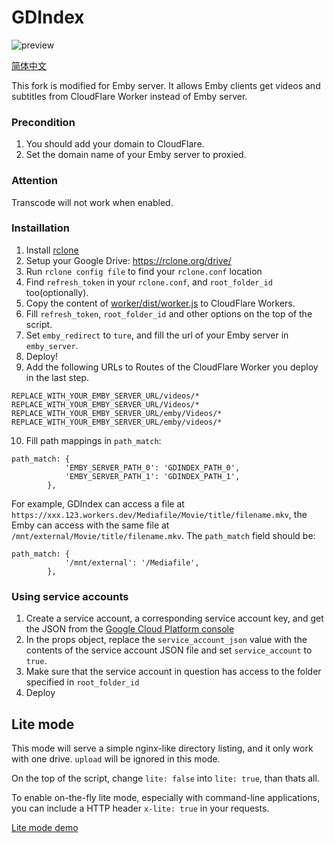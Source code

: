 # GDIndex

![preview](https://i.imgur.com/ENkZwCU.png)

[简体中文](README.zh.md)

This fork is modified for Emby server. It allows Emby clients get videos and subtitles from CloudFlare Worker instead of Emby server.

### Precondition

1. You should add your domain to  CloudFlare.
2. Set the domain name of your Emby server to proxied.

### Attention
Transcode will not work when enabled.
### Instaillation

1. Install [rclone](https://rclone.org/)
2. Setup your Google Drive: https://rclone.org/drive/
3. Run `rclone config file` to find your `rclone.conf` location
4. Find `refresh_token` in your `rclone.conf`, and `root_folder_id` too(optionally).
5. Copy the content of [worker/dist/worker.js](worker/dist/worker.js) to CloudFlare Workers.
6. Fill `refresh_token`, `root_folder_id` and other options on the top of the script.
7. Set `emby_redirect` to `ture`, and fill the url of your Emby server in `emby_server`. 
8. Deploy!
9. Add the following URLs to Routes of the CloudFlare Worker you deploy in the last step.
```
REPLACE_WITH_YOUR_EMBY_SERVER_URL/videos/*
REPLACE_WITH_YOUR_EMBY_SERVER_URL/Videos/*
REPLACE_WITH_YOUR_EMBY_SERVER_URL/emby/Videos/*
REPLACE_WITH_YOUR_EMBY_SERVER_URL/emby/videos/*
```
10.  Fill path mappings in `path_match`:
```
path_match: {
    		'EMBY_SERVER_PATH_0': 'GDINDEX_PATH_0',
            'EMBY_SERVER_PATH_1': 'GDINDEX_PATH_1',
  		},
```
For example, GDIndex can access a file at `https://xxx.123.workers.dev/Mediafile/Movie/title/filename.mkv`, the Emby can access with the same file at `/mnt/external/Movie/title/filename.mkv`. The `path_match` field should be:
```
path_match: {
    		'/mnt/external': '/Mediafile',
  		},
```
### Using service accounts

1. Create a service account, a corresponding service account key, and get the JSON from the [Google Cloud Platform console](https://cloud.google.com/iam/docs/creating-managing-service-account-keys) 
2. In the props object, replace the `service_account_json` value with the contents of the service account JSON file and set `service_account` to `true`.
3. Make sure that the service account in question has access to the folder specified in `root_folder_id`
4. Deploy

## Lite mode

This mode will serve a simple nginx-like directory listing, and it only work with one drive. `upload` will be ignored in this mode.

On the top of the script, change `lite: false` into `lite: true`, than thats all.

To enable on-the-fly lite mode, especially with command-line applications, you can include a HTTP header `x-lite: true` in your requests.

[Lite mode demo](https://gdindex-demo-lite.maple3142.workers.dev/)
